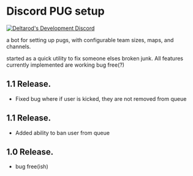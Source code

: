 # Discord PUG setup


[![Deltarod's Development Discord](https://img.shields.io/discord/654742031826026496?label=Delta%20Developments)](https://discord.gg/BFZUEUa)


a bot for setting up pugs, with configurable team sizes, maps, and channels.

started as a quick utility to fix someone elses broken junk. All features currently implemented are working bug free(?)

1.1 Release.
-
- Fixed bug where if user is kicked, they are not removed from queue

1.1 Release.
-
- Added ability to ban user from queue

1.0 Release.
- 
- bug free(ish)

